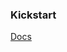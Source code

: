 ### Kickstart

[Docs](https://access.redhat.com/documentation/en-us/red_hat_enterprise_linux/7/html/installation_guide/chap-kickstart-installations)
